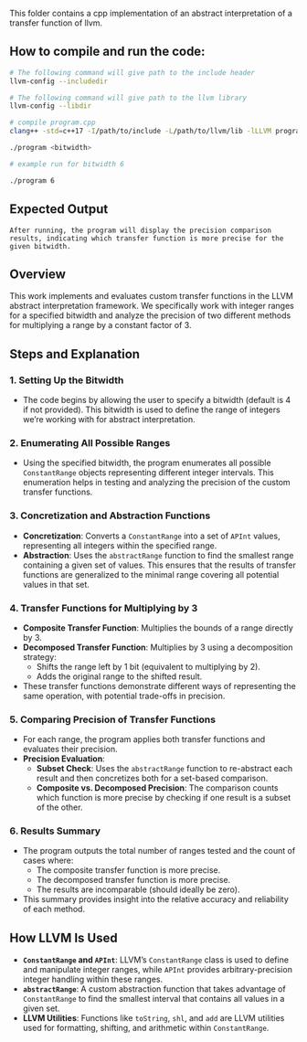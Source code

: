 This folder contains a cpp implementation of an abstract interpretation of a transfer function of llvm.

## How to compile and run the code:

```bash
# The following command will give path to the include header
llvm-config --includedir

# The following command will give path to the llvm library
llvm-config --libdir

# compile program.cpp
clang++ -std=c++17 -I/path/to/include -L/path/to/llvm/lib -lLLVM program.cpp -o program

./program <bitwidth>

# example run for bitwidth 6

./program 6
```

## Expected Output

```plaintext
After running, the program will display the precision comparison results, indicating which transfer function is more precise for the given bitwidth.
```


## Overview

This work implements and evaluates custom transfer functions in the LLVM abstract interpretation framework. We specifically work with integer ranges for a specified bitwidth and analyze the precision of two different methods for multiplying a range by a constant factor of 3.

## Steps and Explanation

### 1. **Setting Up the Bitwidth**
   - The code begins by allowing the user to specify a bitwidth (default is 4 if not provided). This bitwidth is used to define the range of integers we’re working with for abstract interpretation.

### 2. **Enumerating All Possible Ranges**
   - Using the specified bitwidth, the program enumerates all possible `ConstantRange` objects representing different integer intervals. This enumeration helps in testing and analyzing the precision of the custom transfer functions.

### 3. **Concretization and Abstraction Functions**
   - **Concretization**: Converts a `ConstantRange` into a set of `APInt` values, representing all integers within the specified range.
   - **Abstraction**: Uses the `abstractRange` function to find the smallest range containing a given set of values. This ensures that the results of transfer functions are generalized to the minimal range covering all potential values in that set.
   
### 4. **Transfer Functions for Multiplying by 3**
   - **Composite Transfer Function**: Multiplies the bounds of a range directly by 3.
   - **Decomposed Transfer Function**: Multiplies by 3 using a decomposition strategy:
     - Shifts the range left by 1 bit (equivalent to multiplying by 2).
     - Adds the original range to the shifted result.
   - These transfer functions demonstrate different ways of representing the same operation, with potential trade-offs in precision.

### 5. **Comparing Precision of Transfer Functions**
   - For each range, the program applies both transfer functions and evaluates their precision.
   - **Precision Evaluation**:
     - **Subset Check**: Uses the `abstractRange` function to re-abstract each result and then concretizes both for a set-based comparison.
     - **Composite vs. Decomposed Precision**: The comparison counts which function is more precise by checking if one result is a subset of the other.

### 6. **Results Summary**
   - The program outputs the total number of ranges tested and the count of cases where:
     - The composite transfer function is more precise.
     - The decomposed transfer function is more precise.
     - The results are incomparable (should ideally be zero).
   - This summary provides insight into the relative accuracy and reliability of each method.

## How LLVM Is Used

- **`ConstantRange` and `APInt`**: LLVM’s `ConstantRange` class is used to define and manipulate integer ranges, while `APInt` provides arbitrary-precision integer handling within these ranges.
- **`abstractRange`**: A custom abstraction function that takes advantage of `ConstantRange` to find the smallest interval that contains all values in a given set.
- **LLVM Utilities**: Functions like `toString`, `shl`, and `add` are LLVM utilities used for formatting, shifting, and arithmetic within `ConstantRange`.
